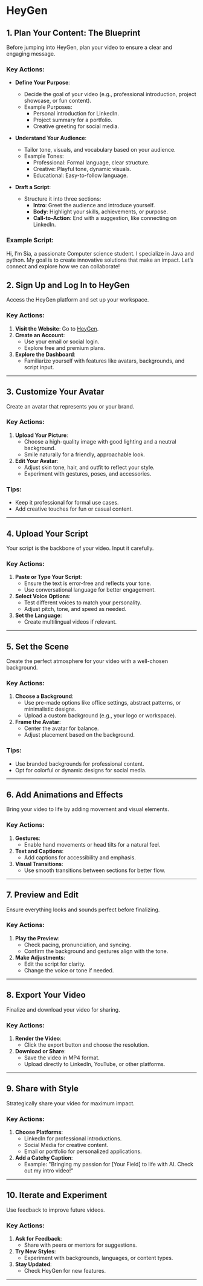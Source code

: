 # HeyGen
## 1. Plan Your Content: The Blueprint
Before jumping into HeyGen, plan your video to ensure a clear and engaging message.

### Key Actions:
- **Define Your Purpose**:
  - Decide the goal of your video (e.g., professional introduction, project showcase, or fun content).
  - Example Purposes:
    - Personal introduction for LinkedIn.
    - Project summary for a portfolio.
    - Creative greeting for social media.

- **Understand Your Audience**:
  - Tailor tone, visuals, and vocabulary based on your audience.
  - Example Tones:
    - Professional: Formal language, clear structure.
    - Creative: Playful tone, dynamic visuals.
    - Educational: Easy-to-follow language.

- **Draft a Script**:
  - Structure it into three sections:
    - **Intro**: Greet the audience and introduce yourself.
    - **Body**: Highlight your skills, achievements, or purpose.
    - **Call-to-Action**: End with a suggestion, like connecting on LinkedIn.

### Example Script:
Hi, I’m Sia, a passionate Computer science student. I specialize in Java and python. 
My goal is to create innovative solutions that make an impact. Let’s connect and explore how we can collaborate!
## 2. Sign Up and Log In to HeyGen
Access the HeyGen platform and set up your workspace.

### Key Actions:
1. **Visit the Website**: Go to [HeyGen](https://www.heygen.com).
2. **Create an Account**:
   - Use your email or social login.
   - Explore free and premium plans.
3. **Explore the Dashboard**:
   - Familiarize yourself with features like avatars, backgrounds, and script input.

---

## 3. Customize Your Avatar
Create an avatar that represents you or your brand.

### Key Actions:
1. **Upload Your Picture**:
   - Choose a high-quality image with good lighting and a neutral background.
   - Smile naturally for a friendly, approachable look.
2. **Edit Your Avatar**:
   - Adjust skin tone, hair, and outfit to reflect your style.
   - Experiment with gestures, poses, and accessories.

### Tips:
- Keep it professional for formal use cases.
- Add creative touches for fun or casual content.

---

## 4. Upload Your Script
Your script is the backbone of your video. Input it carefully.

### Key Actions:
1. **Paste or Type Your Script**:
   - Ensure the text is error-free and reflects your tone.
   - Use conversational language for better engagement.
2. **Select Voice Options**:
   - Test different voices to match your personality.
   - Adjust pitch, tone, and speed as needed.
3. **Set the Language**:
   - Create multilingual videos if relevant.

---

## 5. Set the Scene
Create the perfect atmosphere for your video with a well-chosen background.

### Key Actions:
1. **Choose a Background**:
   - Use pre-made options like office settings, abstract patterns, or minimalistic designs.
   - Upload a custom background (e.g., your logo or workspace).
2. **Frame the Avatar**:
   - Center the avatar for balance.
   - Adjust placement based on the background.

### Tips:
- Use branded backgrounds for professional content.
- Opt for colorful or dynamic designs for social media.

---

## 6. Add Animations and Effects
Bring your video to life by adding movement and visual elements.

### Key Actions:
1. **Gestures**:
   - Enable hand movements or head tilts for a natural feel.
2. **Text and Captions**:
   - Add captions for accessibility and emphasis.
3. **Visual Transitions**:
   - Use smooth transitions between sections for better flow.

---

## 7. Preview and Edit
Ensure everything looks and sounds perfect before finalizing.

### Key Actions:
1. **Play the Preview**:
   - Check pacing, pronunciation, and syncing.
   - Confirm the background and gestures align with the tone.
2. **Make Adjustments**:
   - Edit the script for clarity.
   - Change the voice or tone if needed.

---

## 8. Export Your Video
Finalize and download your video for sharing.

### Key Actions:
1. **Render the Video**:
   - Click the export button and choose the resolution.
2. **Download or Share**:
   - Save the video in MP4 format.
   - Upload directly to LinkedIn, YouTube, or other platforms.

---

## 9. Share with Style
Strategically share your video for maximum impact.

### Key Actions:
1. **Choose Platforms**:
   - LinkedIn for professional introductions.
   - Social Media for creative content.
   - Email or portfolio for personalized applications.
2. **Add a Catchy Caption**:
   - Example: "Bringing my passion for [Your Field] to life with AI. Check out my intro video!"

---

## 10. Iterate and Experiment
Use feedback to improve future videos.

### Key Actions:
1. **Ask for Feedback**:
   - Share with peers or mentors for suggestions.
2. **Try New Styles**:
   - Experiment with backgrounds, languages, or content types.
3. **Stay Updated**:
   - Check HeyGen for new features.

---
